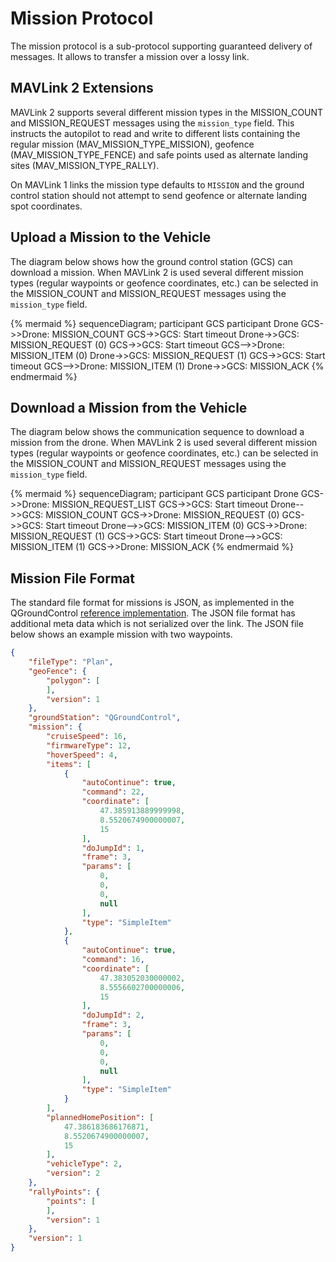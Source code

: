 # Mission Protocol

The mission protocol is a sub-protocol supporting guaranteed delivery of messages. It allows to transfer a mission over a lossy link.

## MAVLink 2 Extensions

MAVLink 2 supports several different mission types in the MISSION\_COUNT and MISSION\_REQUEST messages using the `mission_type` field. This instructs the autopilot to read and write to different lists containing the regular mission (MAV\_MISSION\_TYPE\_MISSION), geofence (MAV\_MISSION\_TYPE\_FENCE) and safe points used as alternate landing sites (MAV\_MISSION\_TYPE\_RALLY).

On MAVLink 1 links the mission type defaults to `MISSION` and the ground control station should not attempt to send geofence or alternate landing spot coordinates.


## Upload a Mission to the Vehicle

The diagram below shows how the ground control station (GCS) can download a mission. When MAVLink 2 is used several different mission types (regular waypoints or geofence coordinates, etc.) can be selected in the MISSION\_COUNT and MISSION\_REQUEST messages using the `mission_type` field.

{% mermaid %}
sequenceDiagram;
    participant GCS
    participant Drone
    GCS->>Drone: MISSION_COUNT
    GCS->>GCS: Start timeout
    Drone->>GCS: MISSION_REQUEST (0)
    GCS->>GCS: Start timeout
    GCS-->>Drone: MISSION_ITEM (0)
    Drone->>GCS: MISSION_REQUEST (1)
    GCS->>GCS: Start timeout
    GCS-->>Drone: MISSION_ITEM (1)
    Drone->>GCS: MISSION_ACK
{% endmermaid %}


## Download a Mission from the Vehicle

The diagram below shows the communication sequence to download a mission from the drone. When MAVLink 2 is used several different mission types (regular waypoints or geofence coordinates, etc.) can be selected in the MISSION\_COUNT and MISSION\_REQUEST messages using the `mission_type` field.

{% mermaid %}
sequenceDiagram;
    participant GCS
    participant Drone
    GCS->>Drone: MISSION_REQUEST_LIST
    GCS->>GCS: Start timeout
    Drone-->>GCS: MISSION_COUNT
    GCS->>Drone: MISSION_REQUEST (0)
    GCS->>GCS: Start timeout
    Drone-->>GCS: MISSION_ITEM (0)
    GCS->>Drone: MISSION_REQUEST (1)
    GCS->>GCS: Start timeout
    Drone-->>GCS: MISSION_ITEM (1)
    GCS->>Drone: MISSION_ACK
{% endmermaid %}

## Mission File Format

The standard file format for missions is JSON, as implemented in the QGroundControl [reference implementation](http://github.com/mavlink/qgroundcontrol). The JSON file format has additional meta data which is not serialized over the link. The JSON file below shows an example mission with two waypoints.

```json
{
    "fileType": "Plan",
    "geoFence": {
        "polygon": [
        ],
        "version": 1
    },
    "groundStation": "QGroundControl",
    "mission": {
        "cruiseSpeed": 16,
        "firmwareType": 12,
        "hoverSpeed": 4,
        "items": [
            {
                "autoContinue": true,
                "command": 22,
                "coordinate": [
                    47.385913889999998,
                    8.5520674900000007,
                    15
                ],
                "doJumpId": 1,
                "frame": 3,
                "params": [
                    0,
                    0,
                    0,
                    null
                ],
                "type": "SimpleItem"
            },
            {
                "autoContinue": true,
                "command": 16,
                "coordinate": [
                    47.383052030000002,
                    8.5556602700000006,
                    15
                ],
                "doJumpId": 2,
                "frame": 3,
                "params": [
                    0,
                    0,
                    0,
                    null
                ],
                "type": "SimpleItem"
            }
        ],
        "plannedHomePosition": [
            47.386183686176871,
            8.5520674900000007,
            15
        ],
        "vehicleType": 2,
        "version": 2
    },
    "rallyPoints": {
        "points": [
        ],
        "version": 1
    },
    "version": 1
}
```



